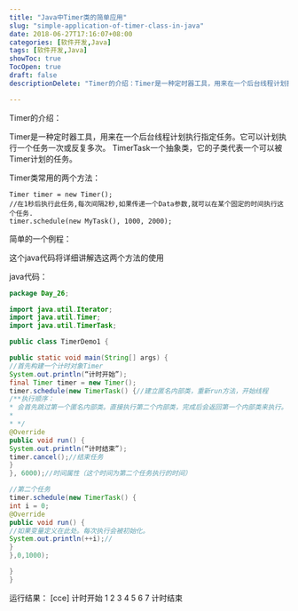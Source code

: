 ```yaml
---
title: "Java中Timer类的简单应用"
slug: "simple-application-of-timer-class-in-java"
date: 2018-06-27T17:16:07+08:00
categories: [软件开发,Java]
tags: [软件开发,Java]
showToc: true
TocOpen: true
draft: false
descriptionDelete: "Timer的介绍：Timer是一种定时器工具，用来在一个后台线程计划执行指定任务。它可以计划执行一个任务一次或反复多次。TimerTask"

---
```

                
Timer的介绍：

Timer是一种定时器工具，用来在一个后台线程计划执行指定任务。它可以计划执行一个任务一次或反复多次。
TimerTask一个抽象类，它的子类代表一个可以被Timer计划的任务。

Timer类常用的两个方法：


<!--more-->


```
Timer timer = new Timer();
//在1秒后执行此任务,每次间隔2秒,如果传递一个Data参数,就可以在某个固定的时间执行这个任务.
timer.schedule(new MyTask(), 1000, 2000);
```


简单的一个例程：

这个java代码将详细讲解选这两个方法的使用

java代码：
```java
package Day_26;

import java.util.Iterator;
import java.util.Timer;
import java.util.TimerTask;

public class TimerDemo1 {

public static void main(String[] args) {
//首先构建一个计时对象Timer
System.out.println(“计时开始”);
final Timer timer = new Timer();
timer.schedule(new TimerTask() {//建立匿名内部类，重新run方法，开始线程
/**执行顺序：
* 会首先跳过第一个匿名内部类。直接执行第二个内部类，完成后会返回第一个内部类来执行。
*
* */
@Override
public void run() {
System.out.println(“计时结束”);
timer.cancel();//结束任务
}
}, 6000);//时间属性（这个时间为第二个任务执行的时间）

//第二个任务
timer.schedule(new TimerTask() {
int i = 0;
@Override
public void run() {
//如果变量定义在此处。每次执行会被初始化。
System.out.println(++i);//
}
},0,1000);

}
}
```

运行结果：
[cce]
计时开始
1
2
3
4
5
6
7
计时结束
